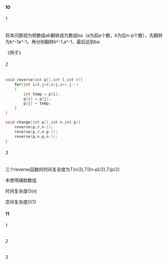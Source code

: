 #### 10

###### 1

将本问题视为把数组ab翻转成为数组ba（a为前p个数，b为后n-p个数），先翻转为b^-1a^-1，再分别翻转b^-1,a^-1，最后达到ba

《例子》

###### 2

```c
void reverse(int p[],int l,int r){
    for(int i=l,j=r;i<j;i++,j--)
    {
        int temp = p[i];
        p[i] = p[j];
        p[j] = temp;
    }
}

void change(int p[],int n,int p){
    reverse(p,0,n-1);
    reverse(p,0,n-p-1);
    reverse(p,n-p,n-1);
}
```

###### 3

三个reverse函数的时间复杂度为T(n/2),T((n-p)/2),T(p/2)

未使用辅助数组

时间复杂度O(n)

空间复杂度O(1)

#### 11

###### 1



###### 2

###### 3